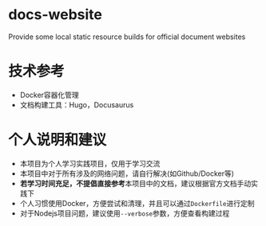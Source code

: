 # docs-website
Provide some local static resource builds for official document websites

# 技术参考
* Docker容器化管理
* 文档构建工具：Hugo，Docusaurus

# 个人说明和建议
* 本项目为个人学习实践项目，仅用于学习交流
* 本项目中对于所有涉及的网络问题，请自行解决(如Github/Docker等)
* **若学习时间充足，不提倡直接参考**本项目中的文档，建议根据官方文档手动实践下
* 个人习惯使用Docker，方便尝试和清理，并且可以通过`Dockerfile`进行定制
* 对于Nodejs项目问题，建议使用`--verbose`参数，方便查看构建过程
